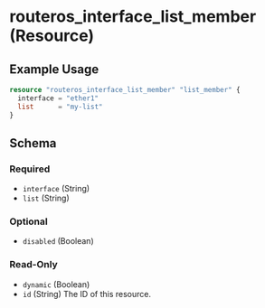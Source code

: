 # routeros_interface_list_member (Resource)


## Example Usage
```terraform
resource "routeros_interface_list_member" "list_member" {
  interface = "ether1"
  list      = "my-list"
}
```

<!-- schema generated by tfplugindocs -->
## Schema

### Required

- `interface` (String)
- `list` (String)

### Optional

- `disabled` (Boolean)

### Read-Only

- `dynamic` (Boolean)
- `id` (String) The ID of this resource.


